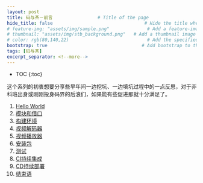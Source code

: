 ```yaml
---
layout: post
title: 码与茶－前言				　# Title of the page
hide_title: false                                  # Hide the title when displaying the post, but shown in lists of posts
# feature-img: "assets/img/sample.png"              # Add a feature-image to the post
# thumbnail: "assets/img/stb_background.png"   # Add a thumbnail image on blog view
# color: rgb(80,140,22)                             # Add the specified color as feature image, and change link colors in post
bootstrap: true                                   # Add bootstrap to the page
tags: [码与茶]
excerpt_separator: <!--more-->
---
```


<!--more-->
* TOC
{:toc}

这个系列的初衷想要分享些早年间一边挖坑、一边填坑过程中的一点反思，对于非科班出身或刚刚投身码界的后浪们，如果能有些促进那就十分满足了。

1. [Hello World]()
1. [模块和借口]()
1. [构建环境]()
1. [视频解码器]()
1. [视频播放器]()
1. [安装包]()
1. [测试]()
1. [CI持续集成]()
1. [CD持续部署]()
1. [结束语]()
